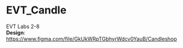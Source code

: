 # EVT_Candle
EVT Labs 2-8
<br/>
**Design**: https://www.figma.com/file/GkUkWRpTGbhyrWdcv0YauB/Candleshop

